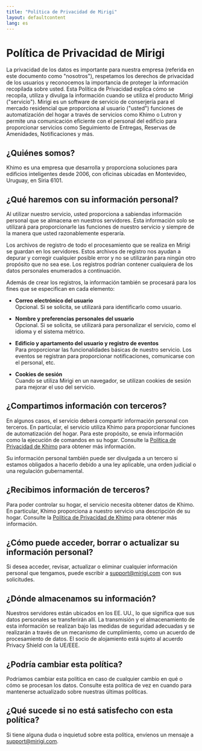 ```yaml
---
title: "Política de Privacidad de Mirigi"
layout: defaultcontent
lang: es
---
```


# Política de Privacidad de Mirigi

La privacidad de los datos es importante para nuestra empresa (referida en este documento como "nosotros"), respetamos los derechos de privacidad de los usuarios y reconocemos la importancia de proteger la información recopilada sobre usted. Esta Política de Privacidad explica cómo se recopila, utiliza y divulga la información cuando se utiliza el producto Mirigi ("servicio"). Mirigi es un software de servicio de conserjería para el mercado residencial que proporciona al usuario ("usted") funciones de automatización del hogar a través de servicios como Khimo o Lutron y permite una comunicación eficiente con el personal del edificio para proporcionar servicios como Seguimiento de Entregas, Reservas de Amenidades, Notificaciones y más.

## ¿Quiénes somos?

Khimo es una empresa que desarrolla y proporciona soluciones para edificios inteligentes desde 2006, con oficinas ubicadas en Montevideo, Uruguay, en Siria 6101.

## ¿Qué haremos con su información personal?

Al utilizar nuestro servicio, usted proporciona a sabiendas información personal que se almacena en nuestros servidores. Esta información solo se utilizará para proporcionarle las funciones de nuestro servicio y siempre de la manera que usted razonablemente esperaría.

Los archivos de registro de todo el procesamiento que se realiza en Mirigi se guardan en los servidores. Estos archivos de registro nos ayudan a depurar y corregir cualquier posible error y no se utilizarán para ningún otro propósito que no sea ese. Los registros podrían contener cualquiera de los datos personales enumerados a continuación.

Además de crear los registros, la información también se procesará para los fines que se especifican en cada elemento:

- **Correo electrónico del usuario**  
  Opcional. Si se solicita, se utilizará para identificarlo como usuario.

- **Nombre y preferencias personales del usuario**  
  Opcional. Si se solicita, se utilizará para personalizar el servicio, como el idioma y el sistema métrico.

- **Edificio y apartamento del usuario y registro de eventos**  
  Para proporcionar las funcionalidades básicas de nuestro servicio. Los eventos se registran para proporcionar notificaciones, comunicarse con el personal, etc.

- **Cookies de sesión**  
  Cuando se utiliza Mirigi en un navegador, se utilizan cookies de sesión para mejorar el uso del servicio.

## ¿Compartimos información con terceros?

En algunos casos, el servicio deberá compartir información personal con terceros. En particular, el servicio utiliza Khimo para proporcionar funciones de automatización del hogar. Para este propósito, se envía información como la ejecución de comandos en su hogar. Consulte la [Política de Privacidad de Khimo](https://www.khimo.com/policy) para obtener más información.

Su información personal también puede ser divulgada a un tercero si estamos obligados a hacerlo debido a una ley aplicable, una orden judicial o una regulación gubernamental.

## ¿Recibimos información de terceros?

Para poder controlar su hogar, el servicio necesita obtener datos de Khimo. En particular, Khimo proporciona a nuestro servicio una descripción de su hogar. Consulte la [Política de Privacidad de Khimo](https://www.khimo.com/policy) para obtener más información.

## ¿Cómo puede acceder, borrar o actualizar su información personal?

Si desea acceder, revisar, actualizar o eliminar cualquier información personal que tengamos, puede escribir a [support@mirigi.com](mailto:support@mirigi.com) con sus solicitudes.

## ¿Dónde almacenamos su información?

Nuestros servidores están ubicados en los EE. UU., lo que significa que sus datos personales se transferirán allí. La transmisión y el almacenamiento de esta información se realizan bajo las medidas de seguridad adecuadas y se realizarán a través de un mecanismo de cumplimiento, como un acuerdo de procesamiento de datos. El socio de alojamiento está sujeto al acuerdo Privacy Shield con la UE/EEE.

## ¿Podría cambiar esta política?

Podríamos cambiar esta política en caso de cualquier cambio en qué o cómo se procesan los datos. Consulte esta política de vez en cuando para mantenerse actualizado sobre nuestras últimas políticas.

## ¿Qué sucede si no está satisfecho con esta política?

Si tiene alguna duda o inquietud sobre esta política, envíenos un mensaje a [support@mirigi.com](mailto:support@mirigi.com).


